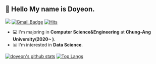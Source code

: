 ## 👋 Hello My name is Doyeon.  

</a> <a href="https://instagram.com/doyeon__20"> <img src="http://img.shields.io/badge/-Instagram-E4405F?style=flat&logo=Instagram&logoColor=white"></a>
[![Gmail Badge](https://img.shields.io/badge/Gmail-d14836?style=flat-square&logo=Gmail&logoColor=white&link=mailto:doyeon010420@gmail.com)](mailto:doyeon010420@gmail.com)
[![Hits](https://hits.seeyoufarm.com/api/count/incr/badge.svg?url=https%3A%2F%2Fgithub.com%2FDoyeonLim&count_bg=%2379C83D&title_bg=%23555555&icon=&icon_color=%23E7E7E7&title=hits&edge_flat=false)](https://hits.seeyoufarm.com)

- 💻 I'm majoring in **Computer Science&Engineering** at **Chung-Ang University(2020~ )**.  
- 📊 I'm interested in **Data Science**.

[![doyeon's github stats](https://github-readme-stats.vercel.app/api?username=DoyeonLim)](https://github.com/anuraghazra/github-readme-stats)
[![Top Langs](https://github-readme-stats.vercel.app/api/top-langs/?username=DoyeonLim&layout=compact)](https://github.com/anuraghazra/github-readme-stats)





<!--
**DoyeonLim/DoyeonLim** is a ✨ _special_ ✨ repository because its `README.md` (this file) appears on your GitHub profile.

Here are some ideas to get you started:

- 🔭 I’m currently working on ...
- 🌱 I’m currently learning ...
- 👯 I’m looking to collaborate on ...
- 🤔 I’m looking for help with ...
- 💬 Ask me about ...
- 📫 How to reach me: ...
- 😄 Pronouns: ...
- ⚡ Fun fact: ...
-->
